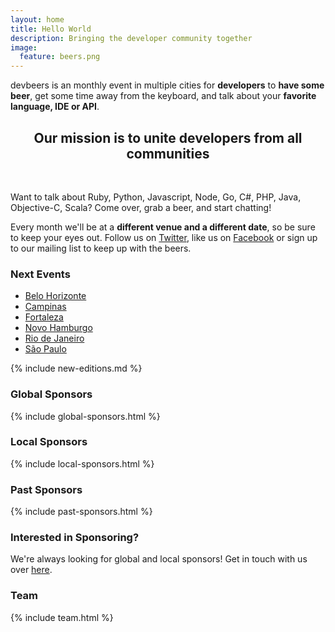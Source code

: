 ```yaml
---
layout: home
title: Hello World
description: Bringing the developer community together
image:
  feature: beers.png
---
```


devbeers is an monthly event in multiple cities for __developers__ to __have some beer__, get some time away from the keyboard, and talk about your __favorite language, IDE or API__.

<div style="text-align:center;">
<h2>Our mission is to unite developers from all communities</h2>
</div>

<br>

Want to talk about Ruby, Python, Javascript, Node, Go, C#, PHP, Java, Objective-C, Scala? Come over, grab a beer, and start chatting!

Every month we'll be at a __different venue and a different date__, so be sure to keep your eyes out. Follow us on <a href="https://twitter.com/devbeers" target="_blank">Twitter</a>, like us on <a href="https://www.facebook.com/devbeers" target="_blank">Facebook</a> or sign up to our mailing list to keep up with the beers.

### Next Events
* <a href="cities/belohorizonte.html">Belo Horizonte</a>
* <a href="cities/campinas.html">Campinas</a>
* <a href="cities/fortaleza.html">Fortaleza</a>
* <a href="cities/novohamburgo.html">Novo Hamburgo</a>
* <a href="cities/riodejaneiro.html">Rio de Janeiro</a>
* <a href="cities/saopaulo.html">São Paulo</a>

{% include new-editions.md %}

### Global Sponsors
{% include global-sponsors.html %}

### Local Sponsors
{% include local-sponsors.html %}

### Past Sponsors
{% include past-sponsors.html %}

### Interested in Sponsoring?

We're always looking for global and local sponsors! Get in touch with us over [here](mailto:contact@devbeers.io).

### Team

{% include team.html %}
